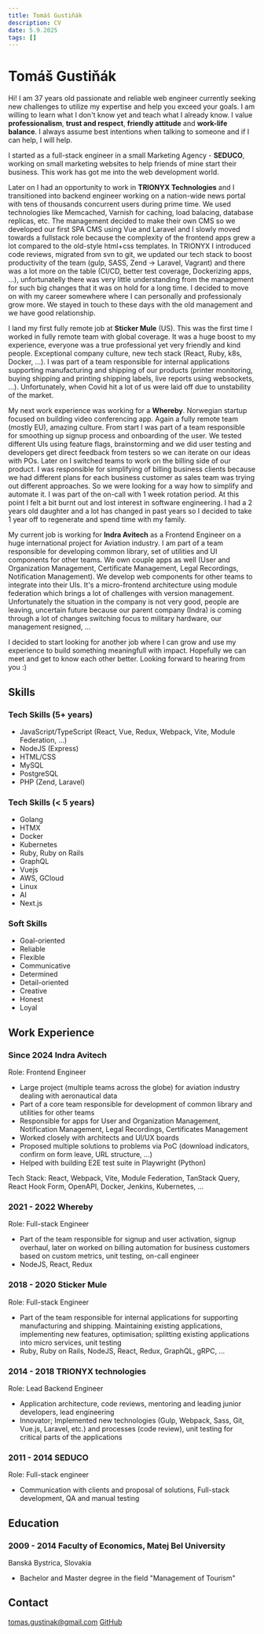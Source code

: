 ```yaml
---
title: Tomáš Gustiňák
description: CV
date: 5.9.2025
tags: []
---
```


# Tomáš Gustiňák

Hi! I am 37 years old passionate and reliable web engineer currently seeking new challenges
to utilize my expertise and help you exceed your goals. I am willing to learn what I don't know yet
and teach what I already know. I value **professionalism**, **trust and respect**, **friendly attitude** and **work-life balance**.
I always assume best intentions when talking to someone and if I can help, I will help.

I started as a full-stack engineer in a small Marketing Agency - **SEDUCO**, working on small marketing websites to help friends of mine start their business.
This work has got me into the web development world.

Later on I had an opportunity to work in **TRIONYX Technologies** and I transitioned into backend engineer working on a nation-wide news portal
with tens of thousands concurrent users during prime time. We used technologies like Memcached, Varnish for caching, load balacing, database replicas, etc.
The management decided to make their own CMS so we developed our first SPA CMS
using Vue and Laravel and I slowly moved towards a fullstack role because the complexity of the frontend apps grew a lot compared to the
old-style html+css templates. In TRIONYX I introduced code reviews, migrated from svn to git, we updated our tech stack
to boost productivity of the team (gulp, SASS, Zend -> Laravel, Vagrant) and there was a lot more on the table (CI/CD, better test coverage, Dockerizing apps, ...),
unfortunatelly there was very little understanding from the management for such big changes that it was on hold for a long time.
I decided to move on with my career somewhere where I can personally and professionaly grow more. We stayed in touch to these days
with the old management and we have good relationship.

I land my first fully remote job at **Sticker Mule** (US). This was the first time I worked in fully remote team with global coverage.
It was a huge boost to my experience, everyone was a true professional yet very friendly and kind people. Exceptional company culture,
new tech stack (React, Ruby, k8s, Docker, ...). I was part of a team responsible for internal applications supporting manufacturing
and shipping of our products (printer monitoring, buying shipping and printing shipping labels, live reports using websockets, ...).
Unfortunately, when Covid hit a lot of us were laid off due to unstability of the market.

My next work experience was working for a **Whereby**. Norwegian startup focused on building video conferencing app. Again a fully remote team (mostly EU),
amazing culture. From start I was part of a team responsible for smoothing up signup process and onboarding of the user. We tested different UIs
using feature flags, brainstorming and we did user testing and developers get direct feedback from testers so we can iterate on our ideas with POs.
Later on I switched teams to work on the billing side of our product. I was responsible for simplifying of billing business clients because we had
different plans for each business customer as sales team was trying out different approaches. So we were looking for a way how to simplify and automate it.
I was part of the on-call with 1 week rotation period. At this point I felt a bit burnt out and lost interest in software engineering. I had a 2 years
old daughter and a lot has changed in past years so I decided to take 1 year off to regenerate and spend time with my family.

My current job is working for **Indra Avitech** as a Frontend Engineer on a huge international project for Aviation industry. I am part of a team
responsible for developing common library, set of utilities and UI components for other teams. We own couple apps as well (User and Organization Management,
Certificate Management, Legal Recordings, Notification Management). We develop web components for other teams to integrate into their UIs. It's a micro-frontend architecture
using module federation which brings a lot of challenges with version management.
Unfortunately the situation in the company is not very good, people are leaving, uncertain future because our parent company (Indra) is coming through
a lot of changes switching focus to military hardware, our management resigned, ...

I decided to start looking for another job where I can grow and use my experience to build something meaningfull with impact. Hopefully we can meet and
get to know each other better. Looking forward to hearing from you :)

## Skills

### Tech Skills (5+ years)

- JavaScript/TypeScript (React, Vue, Redux, Webpack, Vite, Module Federation, ...)
- NodeJS (Express)
- HTML/CSS
- MySQL
- PostgreSQL
- PHP (Zend, Laravel)

### Tech Skills (< 5 years)

- Golang
- HTMX
- Docker
- Kubernetes
- Ruby, Ruby on Rails
- GraphQL
- Vuejs
- AWS, GCloud
- Linux
- AI
- Next.js

### Soft Skills

- Goal-oriented
- Reliable
- Flexible
- Communicative
- Determined
- Detail-oriented
- Creative
- Honest
- Loyal

## Work Experience

### Since 2024 Indra Avitech

Role: Frontend Engineer

- Large project (multiple teams across the globe) for aviation industry dealing with aeronautical data
- Part of a core team responsible for development of common library and utilities for other teams
- Responsible for apps for User and Organization Management, Notification Management, Legal Recordings, Certificates Management
- Worked closely with architects and UI/UX boards
- Proposed multiple solutions to problems via PoC (download indicators, confirm on form leave, URL structure, ...)
- Helped with building E2E test suite in Playwright (Python)

Tech Stack: React, Webpack, Vite, Module Federation, TanStack Query, React Hook Form, OpenAPI, Docker, Jenkins, Kubernetes, ...

### 2021 - 2022 Whereby

Role: Full-stack Engineer

- Part of the team responsible for signup and user activation, signup
  overhaul, later on worked on billing automation for business customers
  based on custom metrics, unit testing, on-call engineer
- NodeJS, React, Redux

### 2018 - 2020 Sticker Mule

Role: Full-stack Engineer

- Part of the team responsible for internal applications for supporting
  manufacturing and shipping. Maintaining existing applications,
  implementing new features, optimisation; splitting existing applications
  into micro services, unit testing
- Ruby, Ruby on Rails, NodeJS, React, Redux, GraphQL, gRPC, …

### 2014 - 2018 TRIONYX technologies

Role: Lead Backend Engineer

- Application architecture, code reviews, mentoring and leading junior
  developers, lead engineering
- Innovator; Implemented new technologies (Gulp, Webpack, Sass, Git,
  Vue.js, Laravel, etc.) and processes (code review), unit testing for critical
  parts of the applications

### 2011 - 2014 SEDUCO

Role: Full-stack engineer

- Communication with clients and proposal of solutions, Full-stack development, QA and manual testing

## Education

### 2009 - 2014 Faculty of Economics, Matej Bel University

Banská Bystrica, Slovakia

- Bachelor and Master degree in the field "Management of Tourism"

## Contact

[tomas.gustinak@gmail.com](mailto:tomas.gustinak@gmail.com)
[GitHub](https://github.com/tgustinak)
